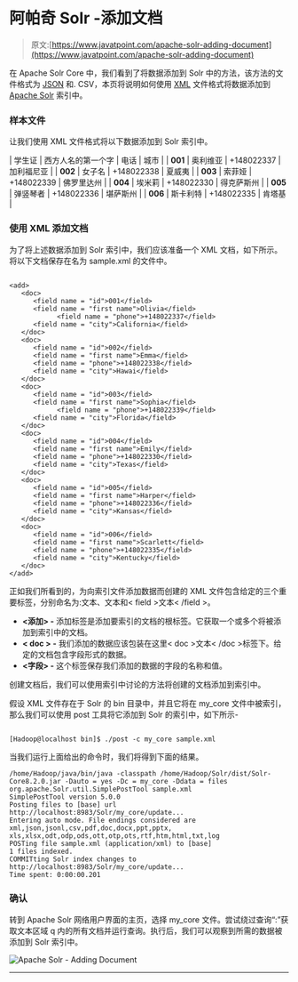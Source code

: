 # 阿帕奇 Solr -添加文档

> 原文:[https://www.javatpoint.com/apache-solr-adding-document](https://www.javatpoint.com/apache-solr-adding-document)

在 Apache Solr Core 中，我们看到了将数据添加到 Solr 中的方法，该方法的文件格式为 [JSON](https://www.javatpoint.com/json-tutorial) 和. CSV，本页将说明如何使用 [XML](https://www.javatpoint.com/xml-tutorial) 文件格式将数据添加到 [Apache Solr](https://www.javatpoint.com/apache-solr) 索引中。

### 样本文件

让我们使用 XML 文件格式将以下数据添加到 Solr 索引中。

| 学生证 | 西方人名的第一个字 | 电话 | 城市 |
| **001** | 奥利维亚 | +148022337 | 加利福尼亚 |
| **002** | 女子名 | +148022338 | 夏威夷 |
| **003** | 索菲娅 | +148022339 | 佛罗里达州 |
| **004** | 埃米莉 | +148022330 | 得克萨斯州 |
| **005** | 弹竖琴者 | +148022336 | 堪萨斯州 |
| **006** | 斯卡利特 | +148022335 | 肯塔基 |

### 使用 XML 添加文档

为了将上述数据添加到 Solr 索引中，我们应该准备一个 XML 文档，如下所示。将以下文档保存在名为 sample.xml 的文件中。

```

<add> 
   <doc> 
      <field name = "id">001</field> 
      <field name = "first name">Olivia</field> 
            <field name = "phone">+148022337</field> 
      <field name = "city">California</field> 
   </doc>  
   <doc> 
      <field name = "id">002</field> 
      <field name = "first name">Emma</field> 
      <field name = "phone">+148022338</field> 
      <field name = "city">Hawai</field> 
   </doc>  
   <doc> 
      <field name = "id">003</field> 
      <field name = "first name">Sophia</field> 
            <field name = "phone">+148022339</field> 
      <field name = "city">Florida</field> 
   </doc>  
   <doc> 
      <field name = "id">004</field> 
      <field name = "first name">Emily</field> 
      <field name = "phone">+148022330</field> 
      <field name = "city">Texas</field> 
   </doc>  
   <doc> 
      <field name = "id">005</field> 
      <field name = "first name">Harper</field> 
      <field name = "phone">+148022336</field> 
      <field name = "city">Kansas</field> 
   </doc> 
   <doc> 
      <field name = "id">006</field> 
      <field name = "first name">Scarlett</field> 
      <field name = "phone">+148022335</field> 
      <field name = "city">Kentucky</field> 
   </doc> 
</add>

```

正如我们所看到的，为向索引文件添加数据而创建的 XML 文件包含给定的三个重要标签，分别命名为:<add>文本</add>、<doc>文本</doc>和< field >文本< /field >。

*   **<添加> -** 添加标签是添加要索引的文档的根标签。它获取一个或多个将被添加到索引中的文档。
*   **< doc > -** 我们添加的数据应该包装在这里< doc >文本< /doc >标签下。给定的文档包含字段形式的数据。
*   **<字段> -** 这个标签保存我们添加的数据的字段的名称和值。

创建文档后，我们可以使用索引中讨论的方法将创建的文档添加到索引中。

假设 XML 文件存在于 Solr 的 bin 目录中，并且它将在 my_core 文件中被索引，那么我们可以使用 post 工具将它添加到 Solr 的索引中，如下所示-

```

[Hadoop@localhost bin]$ ./post -c my_core sample.xml

```

当我们运行上面给出的命令时，我们将得到下面的结果。

```
/home/Hadoop/java/bin/java -classpath /home/Hadoop/Solr/dist/Solr-
Core8.2.0.jar -Dauto = yes -Dc = my_core -Ddata = files 
org.apache.Solr.util.SimplePostTool sample.xml 
SimplePostTool version 5.0.0 
Posting files to [base] url http://localhost:8983/Solr/my_core/update... 
Entering auto mode. File endings considered are xml,json,jsonl,csv,pdf,doc,docx,ppt,pptx,
xls,xlsx,odt,odp,ods,ott,otp,ots,rtf,htm,html,txt,log 
POSTing file sample.xml (application/xml) to [base] 
1 files indexed. 
COMMITting Solr index changes to http://localhost:8983/Solr/my_core/update... 
Time spent: 0:00:00.201

```

### 确认

转到 Apache Solr 网络用户界面的主页，选择 my_core 文件。尝试绕过查询“:”获取文本区域 q 内的所有文档并运行查询。执行后，我们可以观察到所需的数据被添加到 Solr 索引中。

![Apache Solr - Adding Document](../Images/25f7705ee1c4d49909c62b65bf37e2d4.png)

* * *